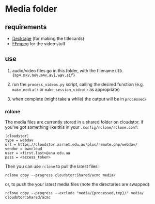 # Media folder

## requirements

- [Decktape](https://github.com/astefanutti/decktape) (for making the titlecards)
- [FFmpeg](http://ffmpeg.org/) for the video stuff

## use

1. audio/video files go in this folder, with the filename `UID.{mp4,mkv,mov,m4v,avi,wav,aif}`

2. run the `process_videos.py` script, calling the desired function (e.g.
   `make_media()` or `make_session_video()` as appropriate)

3. when complete (might take a while) the output will be in `processed/`

### rclone

The media files are currently stored in a shared folder on cloudstor. If you've
got something like this in your `.config/rclone/rclone.conf`:

```config
[cloudstor]
type = webdav
url = https://cloudstor.aarnet.edu.au/plus/remote.php/webdav/
vendor = owncloud
user = <first.last>@anu.edu.au
pass = <access_token>
```

Then you can use `rclone` to pull the latest files:

    rclone copy --progress cloudstor:Shared/acmc media/

or, to push the your latest media files (note the directories are swapped):

    rclone copy --progress --exclude "media/{processed,tmp}/" media/ cloudstor:Shared/acmc
